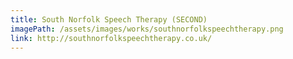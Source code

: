 ```yaml
---
title: South Norfolk Speech Therapy (SECOND)
imagePath: /assets/images/works/southnorfolkspeechtherapy.png
link: http://southnorfolkspeechtherapy.co.uk/
---
```

